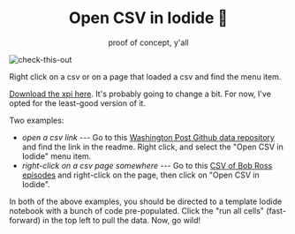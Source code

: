 <h1  align="center" >Open CSV in Iodide 🤠</h1>

<div align="center" style="width:100%; text-align:center">proof of concept, y'all</div>

![check-this-out](https://user-images.githubusercontent.com/95735/42014821-38b7ae58-7a59-11e8-8329-843b3783923a.gif)

Right click on a csv or on a page that loaded a csv and find the menu item.

[Download the xpi here](https://github.com/hamilton/Open-CSV-in-Iodide/raw/master/web-ext-artifacts/open_in_iodide-0.1-an%2Bfx.xpi). It's probably going to change a bit. For now, I've opted for the least-good version of it.

Two examples:
- _open a csv link_ --- Go to this [Washington Post Github data repository](https://github.com/washingtonpost/data-police-shootings) and find the link in the readme. Right click, and select the "Open CSV in Iodide" menu item.
- _right-click on a csv page somewhere_ --- Go to this [CSV of Bob Ross episodes](https://raw.githubusercontent.com/fivethirtyeight/data/master/bob-ross/elements-by-episode.csv) and right-click on the page, then click on "Open CSV in Iodide".

In both of the above examples, you should be directed to a template Iodide notebook with a bunch of code pre-populated. Click the "run all cells" (fast-forward) in the top left to pull the data. Now, go wild!
